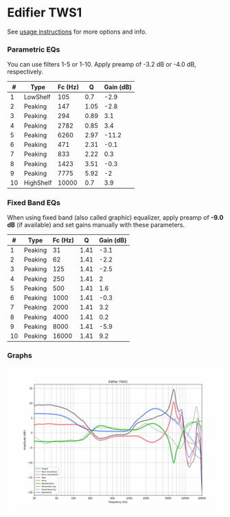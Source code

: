# Edifier TWS1
See [usage instructions](https://github.com/jaakkopasanen/AutoEq#usage) for more options and info.

### Parametric EQs
You can use filters 1-5 or 1-10. Apply preamp of -3.2 dB or -4.0 dB, respectively.

|   # | Type      |   Fc (Hz) |    Q |   Gain (dB) |
|-----|-----------|-----------|------|-------------|
|   1 | LowShelf  |       105 | 0.7  |        -2.9 |
|   2 | Peaking   |       147 | 1.05 |        -2.8 |
|   3 | Peaking   |       294 | 0.89 |         3.1 |
|   4 | Peaking   |      2782 | 0.85 |         3.4 |
|   5 | Peaking   |      6260 | 2.97 |       -11.2 |
|   6 | Peaking   |       471 | 2.31 |        -0.1 |
|   7 | Peaking   |       833 | 2.22 |         0.3 |
|   8 | Peaking   |      1423 | 3.51 |        -0.3 |
|   9 | Peaking   |      7775 | 5.92 |        -2   |
|  10 | HighShelf |     10000 | 0.7  |         3.9 |

### Fixed Band EQs
When using fixed band (also called graphic) equalizer, apply preamp of **-9.0 dB** (if available) and set gains manually with these parameters.

|   # | Type    |   Fc (Hz) |    Q |   Gain (dB) |
|-----|---------|-----------|------|-------------|
|   1 | Peaking |        31 | 1.41 |        -3.1 |
|   2 | Peaking |        62 | 1.41 |        -2.2 |
|   3 | Peaking |       125 | 1.41 |        -2.5 |
|   4 | Peaking |       250 | 1.41 |         2   |
|   5 | Peaking |       500 | 1.41 |         1.6 |
|   6 | Peaking |      1000 | 1.41 |        -0.3 |
|   7 | Peaking |      2000 | 1.41 |         3.2 |
|   8 | Peaking |      4000 | 1.41 |         0.2 |
|   9 | Peaking |      8000 | 1.41 |        -5.9 |
|  10 | Peaking |     16000 | 1.41 |         9.2 |

### Graphs
![](./Edifier%20TWS1.png)
